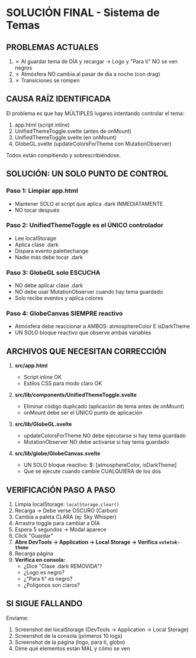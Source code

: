 # SOLUCIÓN FINAL - Sistema de Temas

## PROBLEMAS ACTUALES

1. ✗ Al guardar tema de DÍA y recargar → Logo y "Para ti" NO se ven negros
2. ✗ Atmósfera NO cambia al pasar de día a noche (con drag)
3. ✗ Transiciones se rompen

## CAUSA RAÍZ IDENTIFICADA

El problema es que hay MÚLTIPLES lugares intentando controlar el tema:
1. app.html (script inline)
2. UnifiedThemeToggle.svelte (antes de onMount)
3. UnifiedThemeToggle.svelte (en onMount)
4. GlobeGL.svelte (updateColorsForTheme con MutationObserver)

Todos están compitiendo y sobrescribiéndose.

## SOLUCIÓN: UN SOLO PUNTO DE CONTROL

### Paso 1: Limpiar app.html
- Mantener SOLO el script que aplica .dark INMEDIATAMENTE
- NO tocar después

### Paso 2: UnifiedThemeToggle es el ÚNICO controlador
- Lee localStorage
- Aplica clase .dark
- Dispara evento palettechange
- Nadie más debe tocar .dark

### Paso 3: GlobeGL solo ESCUCHA
- NO debe aplicar clase .dark
- NO debe usar MutationObserver cuando hay tema guardado
- Solo recibe eventos y aplica colores

### Paso 4: GlobeCanvas SIEMPRE reactivo
- Atmósfera debe reaccionar a AMBOS: atmosphereColor E isDarkTheme
- UN SOLO bloque reactivo que observe ambas variables

## ARCHIVOS QUE NECESITAN CORRECCIÓN

1. **src/app.html**
   - Script inline OK
   - Estilos CSS para modo claro OK

2. **src/lib/components/UnifiedThemeToggle.svelte**
   - Eliminar código duplicado (aplicación de tema antes de onMount)
   - onMount debe ser el ÚNICO punto de aplicación

3. **src/lib/GlobeGL.svelte**
   - updateColorsForTheme NO debe ejecutarse si hay tema guardado
   - MutationObserver NO debe activarse si hay tema guardado

4. **src/lib/globe/GlobeCanvas.svelte**
   - UN SOLO bloque reactivo: $: [atmosphereColor, isDarkTheme]
   - Que se ejecute cuando cambie CUALQUIERA de los dos

## VERIFICACIÓN PASO A PASO

1. Limpia localStorage: `localStorage.clear()`
2. Recarga → Debe verse OSCURO (Carbon)
3. Cambia a paleta CLARA (ej: Sky Whisper)
4. Arrastra toggle para cambiar a DÍA
5. Espera 5 segundos → Modal aparece
6. Click "Guardar"
7. **Abre DevTools → Application → Local Storage → Verifica `votetok-theme`**
8. Recarga página
9. **Verifica en consola:**
   - ¿Dice "Clase .dark REMOVIDA"?
   - ¿Logo es negro?
   - ¿"Para ti" es negro?
   - ¿Polígonos son claros?

## SI SIGUE FALLANDO

Envíame:
1. Screenshot del localStorage (DevTools → Application → Local Storage)
2. Screenshot de la consola (primeros 10 logs)
3. Screenshot de la página (logo, para ti, globo)
4. Dime qué elementos están MAL y cómo se ven
